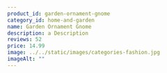 ```yaml
---
product_id: garden-ornament-gnome
category_id: home-and-garden
name: Garden Ornament Gnome
description: a Description
reviews: 52
price: 14.99
image: ../../static/images/categories-fashion.jpg
imageAlt: ""
---
```

